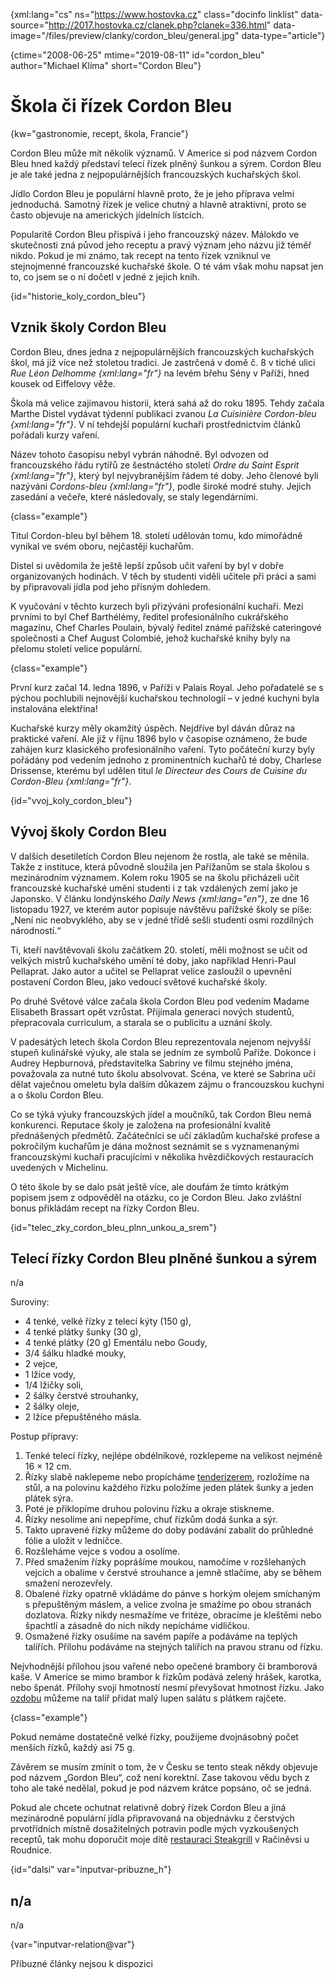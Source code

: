 
{xml:lang="cs" ns="https://www.hostovka.cz" class="docinfo linklist" data-source="http://2017.hostovka.cz/clanek.php?clanek=336.html" data-image="/files/preview/clanky/cordon_bleu/general.jpg" data-type="article"}

{ctime="2008-06-25" mtime="2019-08-11" id="cordon_bleu" author="Michael Klíma" short="Cordon Bleu"}

# Škola či řízek Cordon Bleu

<!-- generated attribute kw by user_updatekw.sh on 2020-07-05, do not edit -->

{kw="gastronomie, recept, škola, Francie"}

Cordon Bleu může mít několik významů. V Americe si pod názvem Cordon Bleu hned každý představí telecí řízek plněný šunkou a sýrem. Cordon Bleu je ale také jedna z nejpopulárnějších francouzských kuchařských škol.

Jídlo Cordon Bleu je populární hlavně proto, že je jeho příprava velmi jednoduchá. Samotný řízek je velice chutný a hlavně atraktivní, proto se často objevuje na amerických jídelních lístcích.

Popularitě Cordon Bleu přispívá i jeho francouzský název. Málokdo ve skutečnosti zná původ jeho receptu a pravý význam jeho názvu již téměř nikdo. Pokud je mi známo, tak recept na tento řízek vzniknul ve stejnojmenné francouzské kuchařské škole. O té vám však mohu napsat jen to, co jsem se o ní dočetl v jedné z jejich knih.

{id="historie\_koly\_cordon_bleu"}

## Vznik školy Cordon Bleu

Cordon Bleu, dnes jedna z nejpopulárnějších francouzských kuchařských škol, má již více než stoletou tradici. Je zastrčená v domě č. 8 v tiché ulici _Rue Léon Delhomme {xml:lang="fr"}_ na levém břehu Sény v Paříži, hned kousek od Eiffelovy věže.

Škola má velice zajímavou historii, která sahá až do roku 1895. Tehdy začala Marthe Distel vydávat týdenní publikaci zvanou _La Cuisinière Cordon-bleu {xml:lang="fr"}_. V ní tehdejší populární kuchaři prostřednictvím článků pořádali kurzy vaření.

Název tohoto časopisu nebyl vybrán náhodně. Byl odvozen od francouzského řádu rytířů ze šestnáctého století _Ordre du Saint Esprit {xml:lang="fr"}_, který byl nejvybranějším řádem té doby. Jeho členové byli nazýváni _Cordons-bleu {xml:lang="fr"}_, podle široké modré stuhy. Jejich zasedání a večeře, které následovaly, se staly legendárními.

{class="example"}

Titul Cordon-bleu byl během 18. století udělován tomu, kdo mimořádně vynikal ve svém oboru, nejčastěji kuchařům.

Distel si uvědomila že ještě lepší způsob učit vaření by byl v dobře organizovaných hodinách. V těch by studenti viděli učitele při práci a sami by připravovali jídla pod jeho přísným dohledem.

K vyučování v těchto kurzech byli přizýváni profesionální kuchaři. Mezi prvními to byl Chef Barthélémy, ředitel profesionálního cukrářského magazínu, Chef Charles Poulain, bývalý ředitel známé pařížské cateringové společnosti a Chef August Colombié, jehož kuchařské knihy byly na přelomu století velice populární.

{class="example"}

První kurz začal 14. ledna 1896, v Paříži v Palais Royal. Jeho pořadatelé se s pýchou pochlubili nejnovější kuchařskou technologií – v jedné kuchyni byla instalována elektřina!

Kuchařské kurzy měly okamžitý úspěch. Nejdříve byl dáván důraz na praktické vaření. Ale již v říjnu 1896 bylo v časopise oznámeno, že bude zahájen kurz klasického profesionálního vaření. Tyto počáteční kurzy byly pořádány pod vedením jednoho z prominentních kuchařů té doby, Charlese Drissense, kterému byl udělen titul _le Directeur des Cours de Cuisine du Cordon-Bleu {xml:lang="fr"}_.

{id="vvoj\_koly\_cordon_bleu"}

## Vývoj školy Cordon Bleu

V dalších desetiletích Cordon Bleu nejenom že rostla, ale také se měnila. Takže z instituce, která původně sloužila jen Pařížanům se stala školou s mezinárodním významem. Kolem roku 1905 se na školu přicházeli učit francouzské kuchařské umění studenti i z tak vzdálených zemí jako je Japonsko. V článku londýnského _Daily News {xml:lang="en"}_, ze dne 16 listopadu 1927, ve kterém autor popisuje návštěvu pařížské školy se píše: „Není nic neobvyklého, aby se v jedné třídě sešli studenti osmi rozdílných národností.“

Ti, kteří navštěvovali školu začátkem 20. století, měli možnost se učit od velkých mistrů kuchařského umění té doby, jako například Henri-Paul Pellaprat. Jako autor a učitel se Pellaprat velice zasloužil o upevnění postavení Cordon Bleu, jako vedoucí světové kuchařské školy.

Po druhé Světové válce začala škola Cordon Bleu pod vedením Madame Elisabeth Brassart opět vzrůstat. Přijímala generaci nových studentů, přepracovala curriculum, a starala se o publicitu a uznání školy.

V padesátých letech škola Cordon Bleu reprezentovala nejenom nejvyšší stupeň kulinářské výuky, ale stala se jedním ze symbolů Paříže. Dokonce i Audrey Hepburnová, představitelka Sabriny ve filmu stejného jména, považovala za nutné tuto školu absolvovat. Scéna, ve které se Sabrina učí dělat vaječnou omeletu byla dalším důkazem zájmu o francouzskou kuchyni a o školu Cordon Bleu.

Co se týká výuky francouzských jídel a moučníků, tak Cordon Bleu nemá konkurenci. Reputace školy je založena na profesionální kvalitě přednášených předmětů. Začátečníci se učí základům kuchařské profese a pokročilým kuchařům je dána možnost seznámit se s vyznamenanými francouzskými kuchaři pracujícími v několika hvězdičkových restauracích uvedených v Michelinu.

O této škole by se dalo psát ještě více, ale doufám že tímto krátkým popisem jsem z odpověděl na otázku, co je Cordon Bleu. Jako zvláštní bonus přikládám recept na řízky Cordon Bleu.

{id="telec\_zky\_cordon\_bleu\_plnn\_unkou\_a_srem"}

## Telecí řízky Cordon Bleu plněné šunkou a sýrem

n/a

Suroviny:

  * 4 tenké, velké řízky z telecí kýty (150 g),
  * 4 tenké plátky šunky (30 g),
  * 4 tenké plátky (20 g) Ementálu nebo Goudy,
  * 3/4 šálku hladké mouky,
  * 2 vejce,
  * 1 lžíce vody,
  * 1/4 lžičky soli,
  * 2 šálky čerstvé strouhanky,
  * 2 šálky oleje,
  * 2 lžíce přepuštěného másla.

Postup přípravy:

  1. Tenké telecí řízky, nejlépe obdélníkové, rozklepeme na velikost nejméně 16 × 12 cm.
  2. Řízky slabě naklepeme nebo propícháme [tenderizerem][1], rozložíme na stůl, a na polovinu každého řízku položíme jeden plátek šunky a jeden plátek sýra.
  3. Poté je přiklopíme druhou polovinu řízku a okraje stiskneme.
  4. Řízky nesolíme ani nepepříme, chuť řízkům dodá šunka a sýr.
  5. Takto upravené řízky můžeme do doby podávání zabalit do průhledné fólie a uložit v ledničce.
  6. Rozšleháme vejce s vodou a osolíme.
  7. Před smažením řízky poprášíme moukou, namočíme v rozšlehaných vejcích a obalíme v čerstvé strouhance a jemně stlačíme, aby se během smažení nerozevřely.
  8. Obalené řízky opatrně vkládáme do pánve s horkým olejem smíchaným s přepuštěným máslem, a velice zvolna je smažíme po obou stranách dozlatova. Řízky nikdy nesmažíme ve fritéze, obracíme je kleštěmi nebo špachtlí a zásadně do nich nikdy nepícháme vidličkou.
  9. Osmažené řízky osušíme na savém papíře a podáváme na teplých talířích. Přílohu podáváme na stejných talířích na pravou stranu od řízku.

Nejvhodnější přílohou jsou vařené nebo opečené brambory či bramborová kaše. V Americe se mimo brambor k řízkům podává zelený hrášek, karotka, nebo špenát. Přílohy svojí hmotností nesmí převyšovat hmotnost řízku. Jako [ozdobu][2] můžeme na talíř přidat malý lupen salátu s plátkem rajčete.

{class="example"}

Pokud nemáme dostatečně velké řízky, použijeme dvojnásobný počet menších řízků, každý asi 75 g.

Závěrem se musím zmínit o tom, že v Česku se tento steak někdy objevuje pod názvem „Gordon Bleu“, což není korektní. Zase takovou vědu bych z toho ale také nedělal, pokud je pod názvem krátce popsáno, oč se jedná.

Pokud ale chcete ochutnat relativně dobrý řízek Cordon Bleu a jiná mezinárodně populární jídla připravovaná na objednávku z čerstvých prvotřídních místně dosažitelných potravin podle mých vyzkoušených receptů, tak mohu doporučit moje dítě [restauraci Steakgrill][3] v Račiněvsi u Roudnice.

{id="dalsi" var="inputvar-pribuzne_h"}

## n/a

n/a

{var="inputvar-relation@var"}

Příbuzné články nejsou k dispozici

 [1]: /tenderizovani
 [2]: /zdobeni
 [3]: https://www.steakgrill.cz

